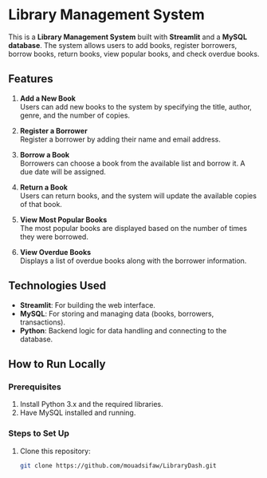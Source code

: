 # Library Management System

This is a **Library Management System** built with **Streamlit** and a **MySQL database**. The system allows users to add books, register borrowers, borrow books, return books, view popular books, and check overdue books.

## Features

1. **Add a New Book**  
   Users can add new books to the system by specifying the title, author, genre, and the number of copies.

2. **Register a Borrower**  
   Register a borrower by adding their name and email address.

3. **Borrow a Book**  
   Borrowers can choose a book from the available list and borrow it. A due date will be assigned.

4. **Return a Book**  
   Users can return books, and the system will update the available copies of that book.

5. **View Most Popular Books**  
   The most popular books are displayed based on the number of times they were borrowed.

6. **View Overdue Books**  
   Displays a list of overdue books along with the borrower information.

## Technologies Used

- **Streamlit**: For building the web interface.
- **MySQL**: For storing and managing data (books, borrowers, transactions).
- **Python**: Backend logic for data handling and connecting to the database.

## How to Run Locally

### Prerequisites

1. Install Python 3.x and the required libraries.
2. Have MySQL installed and running.

### Steps to Set Up

1. Clone this repository:
   ```bash
   git clone https://github.com/mouadsifaw/LibraryDash.git
